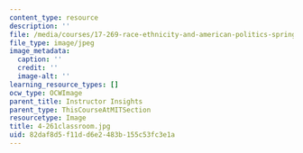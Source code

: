 ```yaml
---
content_type: resource
description: ''
file: /media/courses/17-269-race-ethnicity-and-american-politics-spring-2017/82daf8d5f11dd6e2483b155c53fc3e1a_4-261classroom.jpg
file_type: image/jpeg
image_metadata:
  caption: ''
  credit: ''
  image-alt: ''
learning_resource_types: []
ocw_type: OCWImage
parent_title: Instructor Insights
parent_type: ThisCourseAtMITSection
resourcetype: Image
title: 4-261classroom.jpg
uid: 82daf8d5-f11d-d6e2-483b-155c53fc3e1a
---
```

